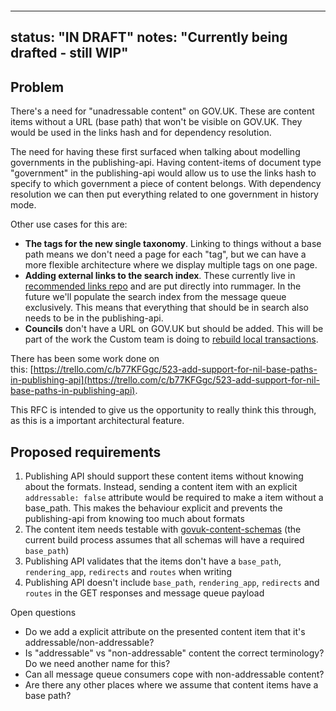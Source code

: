 &nbsp;

&nbsp;

---
status: "IN DRAFT"
notes: "Currently being drafted - still WIP"
---

## Problem

There's a need for "unadressable content" on GOV.UK. These are content items without a URL (base path) that won't be visible on GOV.UK. They would be used in the links hash and for dependency resolution.

The need for having these first surfaced when talking about modelling governments in the publishing-api. Having content-items of document type "government" in the publishing-api would allow us to use the links hash to specify to which government a piece of content belongs. With dependency resolution we can then put everything related to one government in history mode.

Other use cases for this are:

- **The tags for the new single taxonomy**. Linking to things without a base path means we don't need a page for each "tag", but we can have a more flexible architecture where we display multiple tags on one page.
- **Adding external links to the search index**. These currently live in [recommended links repo](https://github.com/alphagov/recommended-links) and are put directly into rummager. In the future we'll populate the search index from the message queue exclusively. This means that everything that should be in search also needs to be in the publishing-api.
- **Councils** don't have a URL on GOV.UK but should be added. This will be part of the work the Custom team is doing to [rebuild local transactions](https://gov-uk.atlassian.net/wiki/display/GOVUK/RFC+33+Local+transactions+migration+approach).

There has been some work done on this:&nbsp;[https://trello.com/c/b77KFGgc/523-add-support-for-nil-base-paths-in-publishing-api](https://trello.com/c/b77KFGgc/523-add-support-for-nil-base-paths-in-publishing-api).&nbsp;

This RFC is intended to give us the opportunity to really think this through, as this is a important architectural feature.

## Proposed requirements

1. Publishing API&nbsp;should support these content items without knowing about the formats. Instead, sending a content item with an explicit `addressable: false` attribute would be required to make a item without a base\_path. This makes the behaviour explicit and prevents the publishing-api from knowing too much about formats
2. The content item needs testable with [govuk-content-schemas](https://github.com/alphagov/govuk-content-schemas) (the current build process assumes that all schemas will have a required `base_path`)
3. Publishing API validates that the items don't have a `base_path`, `rendering_app`, `redirects` and `routes` when writing
4. Publishing API&nbsp;doesn't include `base_path`, `rendering_app`, `redirects` and `routes` in the GET responses and message queue payload  
  

Open questions

- Do we add a explicit attribute on the presented content item that it's addressable/non-addressable?
- Is "addressable" vs "non-addressable" content the correct terminology? Do we need another name for this?
- Can all message queue consumers cope with non-addressable content?
- Are there any other places where we assume that content items have a base path?

&nbsp;

&nbsp;

&nbsp;

